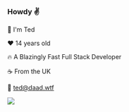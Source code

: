 ### Howdy :v:

:wave: I'm Ted

:heart: 14 years old

:fire: A Blazingly Fast Full Stack Developer

:coffee: From the UK

:email: ted@daad.wtf

<img src="https://skillicons.dev/icons?i=ae,electron,au,bash,blender,ts,css,cloudflare,deno,discord,bots,docker,express,figma,firebase,gcp,git,github,js,ai,html,linux,lua,markdown,nodejs,mysql,pr,ps,php,pug,python,raspberrypi,stackoverflow,tailwind,twitter,sentry,vscode&perline=12&theme=dark" />
